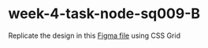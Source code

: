 # week-4-task-node-sq009-B

Replicate the design in this [Figma file](https://www.figma.com/file/F8d1qJsorEdY47N74HLxQ4/team-page-challenge?node-id=0%3A1) using CSS Grid
